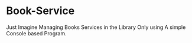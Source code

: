 # Book-Service
Just Imagine Managing Books Services in the Library Only using A simple Console based Program.
